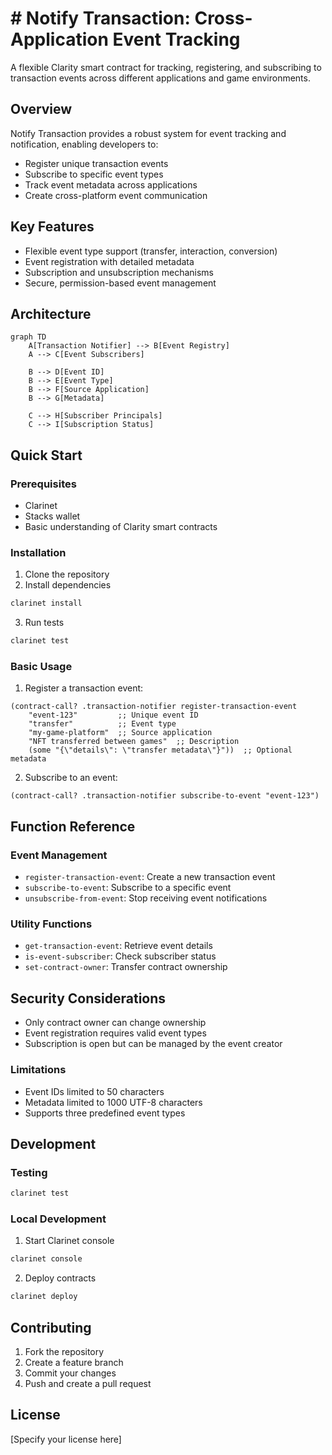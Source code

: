 # # Notify Transaction: Cross-Application Event Tracking

A flexible Clarity smart contract for tracking, registering, and subscribing to transaction events across different applications and game environments.

## Overview

Notify Transaction provides a robust system for event tracking and notification, enabling developers to:

- Register unique transaction events
- Subscribe to specific event types
- Track event metadata across applications
- Create cross-platform event communication

## Key Features

- Flexible event type support (transfer, interaction, conversion)
- Event registration with detailed metadata
- Subscription and unsubscription mechanisms
- Secure, permission-based event management

## Architecture

```mermaid
graph TD
    A[Transaction Notifier] --> B[Event Registry]
    A --> C[Event Subscribers]
    
    B --> D[Event ID]
    B --> E[Event Type]
    B --> F[Source Application]
    B --> G[Metadata]
    
    C --> H[Subscriber Principals]
    C --> I[Subscription Status]
```

## Quick Start

### Prerequisites
- Clarinet
- Stacks wallet
- Basic understanding of Clarity smart contracts

### Installation

1. Clone the repository
2. Install dependencies
```bash
clarinet install
```

3. Run tests
```bash
clarinet test
```

### Basic Usage

1. Register a transaction event:
```clarity
(contract-call? .transaction-notifier register-transaction-event
    "event-123"         ;; Unique event ID
    "transfer"          ;; Event type
    "my-game-platform"  ;; Source application
    "NFT transferred between games"  ;; Description
    (some "{\"details\": \"transfer metadata\"}"))  ;; Optional metadata
```

2. Subscribe to an event:
```clarity
(contract-call? .transaction-notifier subscribe-to-event "event-123")
```

## Function Reference

### Event Management
- `register-transaction-event`: Create a new transaction event
- `subscribe-to-event`: Subscribe to a specific event
- `unsubscribe-from-event`: Stop receiving event notifications

### Utility Functions
- `get-transaction-event`: Retrieve event details
- `is-event-subscriber`: Check subscriber status
- `set-contract-owner`: Transfer contract ownership

## Security Considerations

- Only contract owner can change ownership
- Event registration requires valid event types
- Subscription is open but can be managed by the event creator

### Limitations
- Event IDs limited to 50 characters
- Metadata limited to 1000 UTF-8 characters
- Supports three predefined event types

## Development

### Testing
```bash
clarinet test
```

### Local Development
1. Start Clarinet console
```bash
clarinet console
```

2. Deploy contracts
```bash
clarinet deploy
```

## Contributing

1. Fork the repository
2. Create a feature branch
3. Commit your changes
4. Push and create a pull request

## License

[Specify your license here]